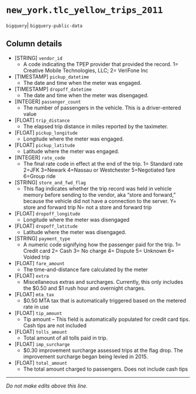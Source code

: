 # `new_york.tlc_yellow_trips_2011`
`bigquery`| `bigquery-public-data`

## Column details
* [STRING]    `vendor_id`
  - A code indicating the TPEP provider that provided the record. 1= Creative Mobile Technologies, LLC; 2= VeriFone Inc
* [TIMESTAMP] `pickup_datetime`
  - The date and time when the meter was engaged.
* [TIMESTAMP] `dropoff_datetime`
  - The date and time when the meter was disengaged.
* [INTEGER]   `passenger_count`
  - The number of passengers in the vehicle. This is a driver-entered value
* [FLOAT]     `trip_distance`
  - The elapsed trip distance in miles reported by the taximeter.
* [FLOAT]     `pickup_longitude`
  - Longitude where the meter was engaged.
* [FLOAT]     `pickup_latitude`
  - Latitude where the meter was engaged.
* [INTEGER]   `rate_code`
  - The final rate code in effect at the end of the trip. 1= Standard rate 2=JFK 3=Newark 4=Nassau or Westchester 5=Negotiated fare 6=Group ride
* [STRING]    `store_and_fwd_flag`
  - This flag indicates whether the trip record was held in vehicle memory before sending to the vendor, aka “store and forward,” because the vehicle did not have a connection to the server. Y= store and forward trip N= not a store and forward trip
* [FLOAT]     `dropoff_longitude`
  - Longitude where the meter was disengaged
* [FLOAT]     `dropoff_latitude`
  - Latitude where the meter was disengaged.
* [STRING]    `payment_type`
  - A numeric code signifying how the passenger paid for the trip. 1= Credit card 2= Cash 3= No charge 4= Dispute 5= Unknown 6= Voided trip
* [FLOAT]     `fare_amount`
  - The time-and-distance fare calculated by the meter
* [FLOAT]     `extra`
  - Miscellaneous extras and surcharges. Currently, this only includes the $0.50 and $1 rush hour and overnight charges.
* [FLOAT]     `mta_tax`
  - $0.50 MTA tax that is automatically triggered based on the metered rate in use
* [FLOAT]     `tip_amount`
  - Tip amount – This field is automatically populated for credit card tips. Cash tips are not included
* [FLOAT]     `tolls_amount`
  - Total amount of all tolls paid in trip.
* [FLOAT]     `imp_surcharge`
  - $0.30 improvement surcharge assessed trips at the flag drop. The improvement surcharge began being levied in 2015.
* [FLOAT]     `total_amount`
  - The total amount charged to passengers. Does not include cash tips

-------------------------------------------------------------------------------
*Do not make edits above this line.*
